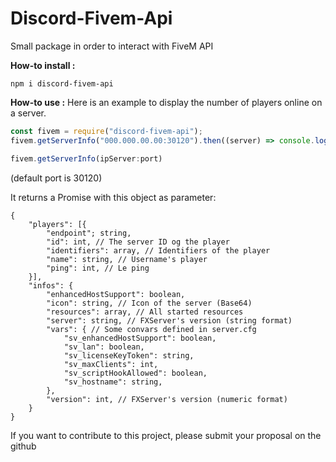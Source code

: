 # Discord-Fivem-Api
Small package in order to interact with FiveM API

**How-to install :**

```
npm i discord-fivem-api
```

**How-to use :** 
Here is an example to display the number of players online on a server.

```js
const fivem = require("discord-fivem-api");
fivem.getServerInfo("000.000.00.00:30120").then((server) => console.log(server.players.length))
```


```js
fivem.getServerInfo(ipServer:port)
```
(default port is 30120)

It returns a Promise with this object as parameter:
```
{
    "players": [{
        "endpoint"; string,
        "id": int, // The server ID og the player
        "identifiers": array, // Identifiers of the player
        "name": string, // Username's player
        "ping": int, // Le ping
    }],
    "infos": {
        "enhancedHostSupport": boolean,
        "icon": string, // Icon of the server (Base64)
        "resources": array, // All started resources
        "server": string, // FXServer's version (string format)
        "vars": { // Some convars defined in server.cfg
            "sv_enhancedHostSupport": boolean,
            "sv_lan": boolean,
            "sv_licenseKeyToken": string,
            "sv_maxClients": int,
            "sv_scriptHookAllowed": boolean,
            "sv_hostname": string,
        },
        "version": int, // FXServer's version (numeric format)
    }
}

```

If you want to contribute to this project, please submit your proposal on the github
